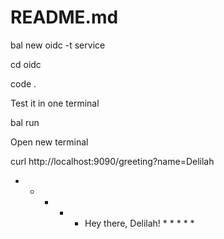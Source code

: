 # README.md

bal new oidc -t service

cd oidc

code .


Test it in one terminal

bal run 

Open new terminal

curl http://localhost:9090/greeting\?name\=Delilah



 * * * * * Hey there, Delilah! * * * * *

